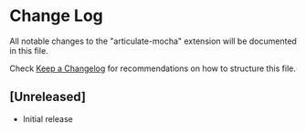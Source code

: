 # Change Log
All notable changes to the "articulate-mocha" extension will be documented in this file.

Check [Keep a Changelog](http://keepachangelog.com/) for recommendations on how to structure this file.

## [Unreleased]
- Initial release